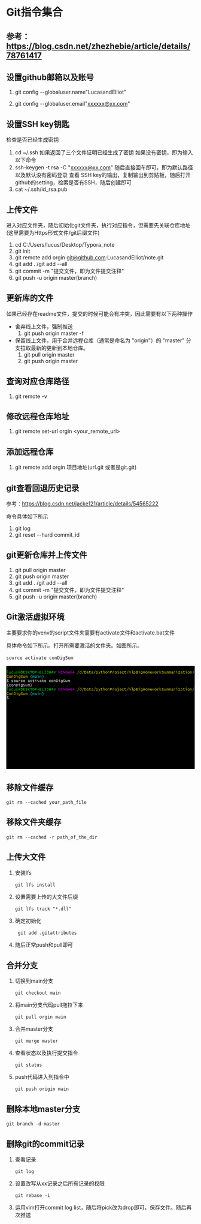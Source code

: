 # Git指令集合
## 参考：https://blog.csdn.net/zhezhebie/article/details/78761417

## 设置github邮箱以及账号

1.  git config --globaluser.name"LucasandElliot"

2. git config --globaluser.email"xxxxxx@xx.com"

##  设置SSH key钥匙
检查是否已经生成密钥
1. cd ~/.ssh
如果返回了三个文件证明已经生成了密钥
如果没有密钥，即为输入以下命令
1. ssh-keygen -t rsa -C "xxxxxx@xx.com"
随后直接回车即可，即为默认路径以及默认没有密码登录
查看 SSH key的输出，复制输出到剪贴板，随后打开github的setting，检索是否有SSH，随后创建即可
1. cat ~/.ssh/id_rsa.pub
## 上传文件
进入对应文件夹，随后初始化git文件夹，执行对应指令，但需要先关联仓库地址(这里需要为Https形式文件/git后缀文件)
1. cd C:/Users/lucus/Desktop/Typora_note
2. git init
3. git remote add orgin git@github.com:LucasandElliot/note.git
4. git add .  /git add --all
5. git commit -m "提交文件，即为文件提交注释"
6. git push -u origin master(branch)
## 更新库的文件
如果已经存在readme文件，提交的时候可能会有冲突，因此需要有以下两种操作
- 舍弃线上文件，强制推送
	1. git push origin master -f
- 保留线上文件，用于合并远程仓库（通常是命名为 "origin"）的 "master" 分支拉取最新的更新到本地仓库。
	1. git pull origin master
	2. git push origin master
## 查询对应仓库路径
1. git remote -v
## 修改远程仓库地址
1. git remote set-url orgin <your_remote_url>
## 添加远程仓库
1. git remote add orgin 项目地址(url.git 或者是git.git)
## git查看回退历史记录
参考：https://blog.csdn.net/jacke121/article/details/54565222

命令具体如下所示

1. git log
2. git reset --hard commit_id

## git更新仓库并上传文件

1. git pull origin master
2. git push origin master
3. git add .  /git add --all
4. git commit -m "提交文件，即为文件提交注释"
5. git push -u origin master(branch)

## Git激活虚拟环境

主要要求你的venv的script文件夹需要有activate文件和activate.bat文件

具体命令如下所示。打开所需要激活的文件夹。如图所示。

`source activate conDigSum`

![image-20231128105540044](src/image-20231128105540044.png)

## 移除文件缓存

```
git rm --cached your_path_file
```

## 移除文件夹缓存

```
git rm --cached -r path_of_the_dir
```

## 上传大文件

1. 安装lfs

   ```
   git lfs install
   ```

2. 设置需要上传的大文件后缀

   ```
   git lfs track "*.dll" 
   ```

3. 确定初始化

   ```
    git add .gitattributes
   ```

4. 随后正常push和pull即可

## 合并分支

1. 切换到main分支

   ```
   git checkout main
   ```

2. 将main分支代码pull拖拉下来

   ```
   git pull orgin main

3. 合并master分支

   ```
   git merge master
   ```

4. 查看状态以及执行提交指令

   ```
   git status
   ```

5. push代码进入到指令中

   ```
   git push origin main
   ```

## 删除本地master分支

```
git branch -d master
```

## 删除git的commit记录

1. 查看记录

   ```
   git log
   ```

2. 设置改写从xx记录之后所有记录的权限

   ```
   git rebase -i 
   ```

3. 运用vim打开commit log list，随后将pick改为drop即可，保存文件。随后再次推送
